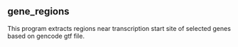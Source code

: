 ## gene_regions
<p>This program extracts regions near transcription start site of selected genes based on gencode gtf file. </p>

